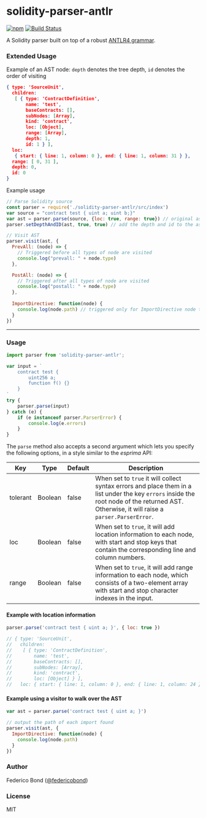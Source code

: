 solidity-parser-antlr
=====================

[![npm](https://img.shields.io/npm/v/solidity-parser-antlr.svg)](https://www.npmjs.com/package/solidity-parser-antlr)
[![Build Status](https://travis-ci.org/federicobond/solidity-parser-antlr.svg?branch=master)](https://travis-ci.org/federicobond/solidity-parser-antlr)

A Solidity parser built on top of a robust [ANTLR4 grammar](https://github.com/solidityj/solidity-antlr4).

### Extended Usage

Example of an AST node: `depth` denotes the tree depth, `id` denotes the order of visiting

```json
{ type: 'SourceUnit',
  children:
   [ { type: 'ContractDefinition',
       name: 'test',
       baseContracts: [],
       subNodes: [Array],
       kind: 'contract',
       loc: [Object],
       range: [Array],
       depth: 1,
       id: 1 } ],
  loc:
   { start: { line: 1, column: 0 }, end: { line: 1, column: 31 } },
  range: [ 0, 31 ],
  depth: 0,
  id: 0 
}
```

Example usage

```js
// Parse Solidity source
const parser = require('./solidity-parser-antlr/src/index')
var source = "contract test { uint a; uint b;}"
var ast = parser.parse(source, {loc: true, range: true}) // original ast
parser.setDepthAndID(ast, true, true) // add the depth and id to the ast

// Visit AST
parser.visit(ast, {
  PrevAll: (node) => {
    // Triggered before all types of node are visited
    console.log("prevall: " + node.type)
  },

  PostAll: (node) => {
    // Triggered after all types of node are visited
    console.log("postall: " + node.type)
  },
   
  ImportDirective: function(node) {
    console.log(node.path) // triggered only for ImportDirective node type
  }
})
```

---

### Usage

```javascript
import parser from 'solidity-parser-antlr';

var input = `
    contract test {
        uint256 a;
        function f() {}
    }
`
try {
    parser.parse(input)
} catch (e) {
    if (e instanceof parser.ParserError) {
        console.log(e.errors)
    }
}
```

The `parse` method also accepts a second argument which lets you specify the
following options, in a style similar to the _esprima_ API:

| Key      | Type    | Default | Description                                                                                                                                                                                 |
|----------|---------|---------|---------------------------------------------------------------------------------------------------------------------------------------------------------------------------------------------|
| tolerant | Boolean | false   | When set to `true` it will collect syntax errors and place them in a list under the key `errors` inside the root node of the returned AST. Otherwise, it will raise a `parser.ParserError`. |
| loc      | Boolean | false   | When set to `true`, it will add location information to each node, with start and stop keys that contain the corresponding line and column numbers.                                         |
| range    | Boolean | false   | When set to `true`, it will add range information to each node, which consists of a two-element array with start and stop character indexes in the input.                                   |


#### Example with location information

```javascript
parser.parse('contract test { uint a; }', { loc: true })

// { type: 'SourceUnit',
//   children:
//    [ { type: 'ContractDefinition',
//        name: 'test',
//        baseContracts: [],
//        subNodes: [Array],
//        kind: 'contract',
//        loc: [Object] } ],
//   loc: { start: { line: 1, column: 0 }, end: { line: 1, column: 24 } } }

```

#### Example using a visitor to walk over the AST

```javascript
var ast = parser.parse('contract test { uint a; }')

// output the path of each import found
parser.visit(ast, {
  ImportDirective: function(node) {
    console.log(node.path)
  }
})
```

### Author

Federico Bond ([@federicobond](https://github.com/federicobond))

### License

MIT
